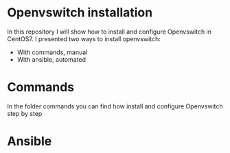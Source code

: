 # Openvswitch installation
In this repository I will show how to install and configure Openvswitch in CentOS7. I presented two ways to install openvswitch:
- With commands, manual
- With ansible, automated

# Commands
In the folder commands you can find how install and configure Openvswitch step by step

# Ansible

